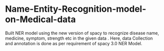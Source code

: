 # Name-Entity-Recognition-model-on-Medical-data
 Built NER model using the new version of spacy to recognize disease name, medicine, symptom, strength etc  in the given data . Here, data Collection and annotation is done as per requirement of spacy 3.0 NER Model.
